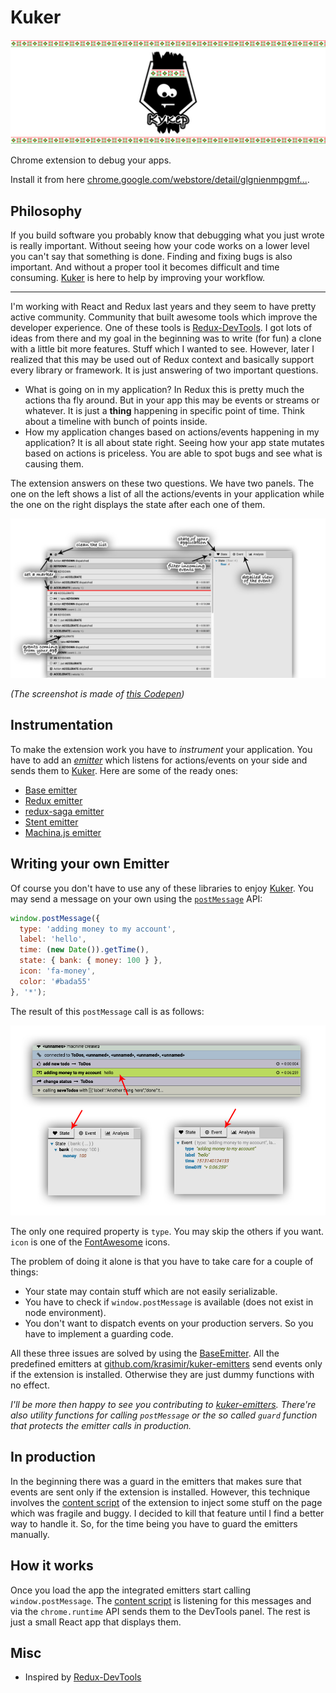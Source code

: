 # Kuker

![kuker](./img/kuker_banner.jpg)

Chrome extension to debug your apps.

Install it from here [chrome.google.com/webstore/detail/glgnienmpgmf...](https://chrome.google.com/webstore/detail/glgnienmpgmfpkigngkmieconbnkmlcn).

## Philosophy

If you build software you probably know that debugging what you just wrote is really important. Without seeing how your code works on a lower level you can't say that something is done. Finding and fixing bugs is also important. And without a proper tool it becomes difficult and time consuming. [Kuker](https://chrome.google.com/webstore/detail/glgnienmpgmfpkigngkmieconbnkmlcn) is here to help by improving your workflow.

---

I'm working with React and Redux last years and they seem to have pretty active community. Community that built awesome tools which improve the developer experience. One of these tools is [Redux-DevTools](https://github.com/zalmoxisus/redux-devtools-extension). I got lots of ideas from there and my goal in the beginning was to write (for fun) a clone with a little bit more features. Stuff which I wanted to see. However, later I realized that this may be used out of Redux context and basically support every library or framework. It is just answering of two important questions.

* What is going on in my application? In Redux this is pretty much the actions tha fly around. But in your app this may be events or streams or whatever. It is just a **thing** happening in specific point of time. Think about a timeline with bunch of points inside.
* How my application changes based on actions/events happening in my application? It is all about state right. Seeing how your app state mutates based on actions is priceless. You are able to spot bugs and see what is causing them.

The extension answers on these two questions. We have two panels. The one on the left shows a list of all the actions/events in your application while the one on the right displays the state after each one of them.

![Kuker](./img/screenshots_instructions.jpg)

*(The screenshot is made of [this Codepen](https://codepen.io/krasimir/pen/vpYrqw))*

## Instrumentation

To make the extension work you have to *instrument* your application. You have to add an [_emitter_](https://github.com/krasimir/kuker-emitters) which listens for actions/events on your side and sends them to [Kuker](https://chrome.google.com/webstore/detail/glgnienmpgmfpkigngkmieconbnkmlcn). Here are some of the ready ones:

* [Base emitter](https://github.com/krasimir/kuker-emitters)
* [Redux emitter](https://github.com/krasimir/kuker-emitters)
* [redux-saga emitter](https://github.com/krasimir/kuker-emitters)
* [Stent emitter](https://github.com/krasimir/kuker-emitters)
* [Machina.js emitter](https://github.com/krasimir/kuker-emitters)

## Writing your own Emitter

Of course you don't have to use any of these libraries to enjoy [Kuker](https://chrome.google.com/webstore/detail/glgnienmpgmfpkigngkmieconbnkmlcn). You may send a message on your own using the [`postMessage`](https://developer.mozilla.org/en-US/docs/Web/API/Window/postMessage) API:

```js
window.postMessage({
  type: 'adding money to my account',
  label: 'hello',
  time: (new Date()).getTime(),
  state: { bank: { money: 100 } },
  icon: 'fa-money',
  color: '#bada55'
}, '*');
```

The result of this `postMessage` call is as follows:

![custom event](./img/screenshot_custom_event.jpg)

The only one required property is `type`. You may skip the others if you want. `icon` is one of the [FontAwesome](http://fontawesome.io/icons/) icons.

The problem of doing it alone is that you have to take care for a couple of things:

* Your state may contain stuff which are not easily serializable.
* You have to check if `window.postMessage` is available (does not exist in node environment).
* You don't want to dispatch events on your production servers. So you have to implement a guarding code.

All these three issues are solved by using the [BaseEmitter](https://github.com/krasimir/kuker-emitters#baseemitter). All the predefined emitters at [github.com/krasimir/kuker-emitters](https://github.com/krasimir/kuker-emitters) send events only if the extension is installed. Otherwise they are just dummy functions with no effect.

*I'll be more then happy to see you contributing to [kuker-emitters](https://github.com/krasimir/kuker-emitters). There're also utility functions for calling `postMessage` or the so called `guard` function that protects the emitter calls in production.*

## In production

In the beginning there was a guard in the emitters that makes sure that events are sent only if the extension is installed. However, this technique involves the [content script](https://developer.chrome.com/extensions/content_scripts) of the extension to inject some stuff on the page which was fragile and buggy. I decided to kill that feature until I find a better way to handle it. So, for the time being you have to guard the emitters manually.

## How it works

Once you load the app the integrated emitters start calling `window.postMessage`. The [content script](https://developer.chrome.com/extensions/content_scripts) is listening for this messages and via the `chrome.runtime` API sends them to the DevTools panel. The rest is just a small React app that displays them.

## Misc

* Inspired by [Redux-DevTools](https://github.com/zalmoxisus/redux-devtools-extension)
